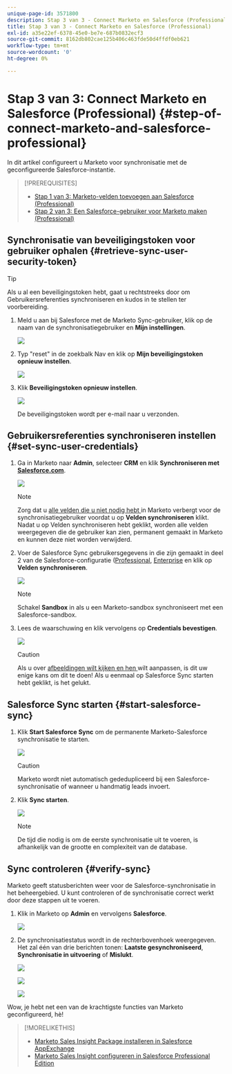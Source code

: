 ```yaml
---
unique-page-id: 3571800
description: Stap 3 van 3 - Connect Marketo en Salesforce (Professional) - Marketo Docs - Productdocumentatie
title: Stap 3 van 3 - Connect Marketo en Salesforce (Professional)
exl-id: a35e22ef-6378-45e0-be7e-687b0832ecf3
source-git-commit: 8162db802cae125b406c463fde50d4ffdf0eb621
workflow-type: tm+mt
source-wordcount: '0'
ht-degree: 0%

---
```


# Stap 3 van 3: Connect Marketo en Salesforce (Professional) {#step-of-connect-marketo-and-salesforce-professional}

In dit artikel configureert u Marketo voor synchronisatie met de geconfigureerde Salesforce-instantie.

>[!PREREQUISITES]
>
>* [Stap 1 van 3: Marketo-velden toevoegen aan Salesforce (Professional)](/help/marketo/product-docs/crm-sync/salesforce-sync/setup/professional-edition/step-1-of-3-add-marketo-fields-to-salesforce-professional.md)
>* [Stap 2 van 3: Een Salesforce-gebruiker voor Marketo maken (Professional)](/help/marketo/product-docs/crm-sync/salesforce-sync/setup/professional-edition/step-2-of-3-create-a-salesforce-user-for-marketo-professional.md)


## Synchronisatie van beveiligingstoken voor gebruiker ophalen {#retrieve-sync-user-security-token}

>[!TIP]
>
>Als u al een beveiligingstoken hebt, gaat u rechtstreeks door om Gebruikersreferenties synchroniseren en kudos in te stellen ter voorbereiding.

1. Meld u aan bij Salesforce met de Marketo Sync-gebruiker, klik op de naam van de synchronisatiegebruiker en **Mijn instellingen**.

   ![](assets/image2015-5-21-14-3a11-3a17.png)

1. Typ &quot;reset&quot; in de zoekbalk Nav en klik op **Mijn beveiligingstoken opnieuw instellen**.

   ![](assets/image2014-12-9-9-3a52-3a42.png)

1. Klik **Beveiligingstoken opnieuw instellen**.

   ![](assets/image2015-5-21-14-3a13-3a5.png)

   De beveiligingstoken wordt per e-mail naar u verzonden.

## Gebruikersreferenties synchroniseren instellen {#set-sync-user-credentials}

1. Ga in Marketo naar **Admin**, selecteer **CRM** en klik **Synchroniseren met [Salesforce.com](https://Salesforce.com)**.

   ![](assets/image2014-12-9-9-3a52-3a58.png)

   >[!NOTE]
   >
   >Zorg dat u [alle velden die u niet nodig hebt ](/help/marketo/product-docs/crm-sync/salesforce-sync/sfdc-sync-details/hide-a-salesforce-field-from-the-marketo-sync.md) in Marketo verbergt voor de synchronisatiegebruiker voordat u op **Velden synchroniseren** klikt. Nadat u op Velden synchroniseren hebt geklikt, worden alle velden weergegeven die de gebruiker kan zien, permanent gemaakt in Marketo en kunnen deze niet worden verwijderd.

1. Voer de Salesforce Sync gebruikersgegevens in die zijn gemaakt in deel 2 van de Salesforce-configuratie ([Professional](/help/marketo/product-docs/crm-sync/salesforce-sync/setup/professional-edition/step-2-of-3-create-a-salesforce-user-for-marketo-professional.md), [Enterprise](/help/marketo/product-docs/crm-sync/salesforce-sync/setup/enterprise-unlimited-edition/step-2-of-3-create-a-salesforce-user-for-marketo-enterprise-unlimited.md) en klik op **Velden synchroniseren**.

   ![](assets/image2014-12-9-9-3a53-3a8.png)

   >[!NOTE]
   >
   >Schakel **Sandbox** in als u een Marketo-sandbox synchroniseert met een Salesforce-sandbox.

1. Lees de waarschuwing en klik vervolgens op **Credentials bevestigen**.

   ![](assets/image2014-12-9-9-3a53-3a16.png)

   >[!CAUTION]
   >
   >Als u over [afbeeldingen wilt kijken en hen ](/help/marketo/product-docs/crm-sync/salesforce-sync/setup/optional-steps/edit-initial-field-mappings.md) wilt aanpassen, is dit uw enige kans om dit te doen! Als u eenmaal op Salesforce Sync starten hebt geklikt, is het gelukt.

## Salesforce Sync starten {#start-salesforce-sync}

1. Klik **Start Salesforce Sync** om de permanente Marketo-Salesforce synchronisatie te starten.

   ![](assets/image2014-12-9-9-3a53-3a24.png)

   >[!CAUTION]
   >
   >Marketo wordt niet automatisch gededupliceerd bij een Salesforce-synchronisatie of wanneer u handmatig leads invoert.

1. Klik **Sync starten**.

   ![](assets/image2014-12-9-9-3a53-3a32.png)

   >[!NOTE]
   >
   >De tijd die nodig is om de eerste synchronisatie uit te voeren, is afhankelijk van de grootte en complexiteit van de database.

## Sync controleren {#verify-sync}

Marketo geeft statusberichten weer voor de Salesforce-synchronisatie in het beheergebied. U kunt controleren of de synchronisatie correct werkt door deze stappen uit te voeren.

1. Klik in Marketo op **Admin** en vervolgens **Salesforce**.

   ![](assets/image2014-12-9-9-3a53-3a40.png)

1. De synchronisatiestatus wordt in de rechterbovenhoek weergegeven. Het zal één van drie berichten tonen: **Laatste gesynchroniseerd**, **Synchronisatie in uitvoering** of **Mislukt**.

   ![](assets/image2014-12-9-9-3a53-3a50.png)

   ![](assets/image2014-12-9-9-3a54-3a4.png)

   ![](assets/image2014-12-9-9-3a54-3a35.png)

Wow, je hebt net een van de krachtigste functies van Marketo geconfigureerd, hè!

>[!MORELIKETHIS]
>
>* [Marketo Sales Insight Package installeren in Salesforce AppExchange](/help/marketo/product-docs/marketo-sales-insight/msi-for-salesforce/installation/install-marketo-sales-insight-package-in-salesforce-appexchange.md)
>* [Marketo Sales Insight configureren in Salesforce Professional Edition](/help/marketo/product-docs/marketo-sales-insight/msi-for-salesforce/configuration/configure-marketo-sales-insight-in-salesforce-professional-edition.md)


